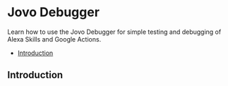# Jovo Debugger

Learn how to use the Jovo Debugger for simple testing and debugging of Alexa Skills and Google Actions.

* [Introduction](#introduction)

## Introduction




<!--[metadata]: { "description": "Learn how to debug Alexa Skills and Google Actions with the Jovo Debugger.", "route": "debugger"
                }-->
